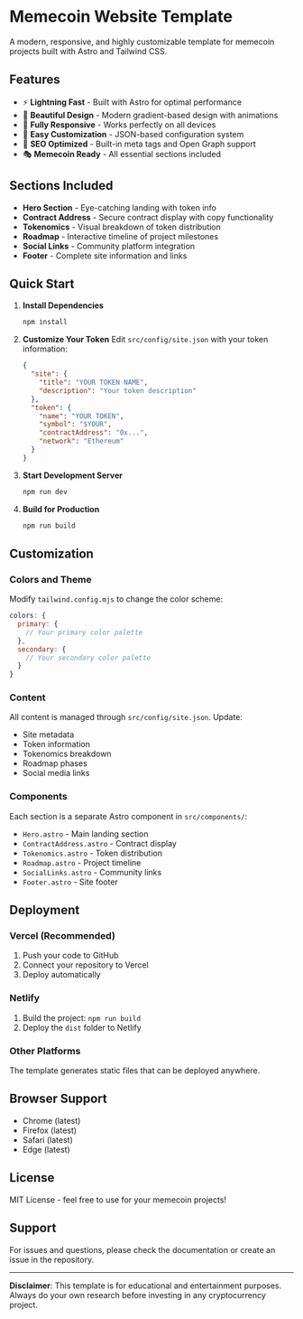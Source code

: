 # Memecoin Website Template

A modern, responsive, and highly customizable template for memecoin projects built with Astro and Tailwind CSS.

## Features

- ⚡ **Lightning Fast** - Built with Astro for optimal performance
- 🎨 **Beautiful Design** - Modern gradient-based design with animations
- 📱 **Fully Responsive** - Works perfectly on all devices
- 🎯 **Easy Customization** - JSON-based configuration system
- 🚀 **SEO Optimized** - Built-in meta tags and Open Graph support
- 🎭 **Memecoin Ready** - All essential sections included

## Sections Included

- **Hero Section** - Eye-catching landing with token info
- **Contract Address** - Secure contract display with copy functionality
- **Tokenomics** - Visual breakdown of token distribution
- **Roadmap** - Interactive timeline of project milestones
- **Social Links** - Community platform integration
- **Footer** - Complete site information and links

## Quick Start

1. **Install Dependencies**
   ```bash
   npm install
   ```

2. **Customize Your Token**
   Edit `src/config/site.json` with your token information:
   ```json
   {
     "site": {
       "title": "YOUR TOKEN NAME",
       "description": "Your token description"
     },
     "token": {
       "name": "YOUR TOKEN",
       "symbol": "$YOUR",
       "contractAddress": "0x...",
       "network": "Ethereum"
     }
   }
   ```

3. **Start Development Server**
   ```bash
   npm run dev
   ```

4. **Build for Production**
   ```bash
   npm run build
   ```

## Customization

### Colors and Theme
Modify `tailwind.config.mjs` to change the color scheme:
```javascript
colors: {
  primary: {
    // Your primary color palette
  },
  secondary: {
    // Your secondary color palette
  }
}
```

### Content
All content is managed through `src/config/site.json`. Update:
- Site metadata
- Token information
- Tokenomics breakdown
- Roadmap phases
- Social media links

### Components
Each section is a separate Astro component in `src/components/`:
- `Hero.astro` - Main landing section
- `ContractAddress.astro` - Contract display
- `Tokenomics.astro` - Token distribution
- `Roadmap.astro` - Project timeline
- `SocialLinks.astro` - Community links
- `Footer.astro` - Site footer

## Deployment

### Vercel (Recommended)
1. Push your code to GitHub
2. Connect your repository to Vercel
3. Deploy automatically

### Netlify
1. Build the project: `npm run build`
2. Deploy the `dist` folder to Netlify

### Other Platforms
The template generates static files that can be deployed anywhere.

## Browser Support

- Chrome (latest)
- Firefox (latest)
- Safari (latest)
- Edge (latest)

## License

MIT License - feel free to use for your memecoin projects!

## Support

For issues and questions, please check the documentation or create an issue in the repository.

---

**Disclaimer**: This template is for educational and entertainment purposes. Always do your own research before investing in any cryptocurrency project.
